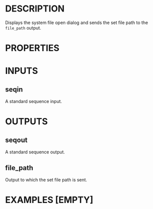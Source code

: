 # DESCRIPTION

Displays the system file open dialog and sends the set file path to the `file_path` output.

# PROPERTIES

# INPUTS

## seqin

A standard sequence input.

# OUTPUTS

## seqout

A standard sequence output.

## file_path

Output to which the set file path is sent.

# EXAMPLES [EMPTY]
